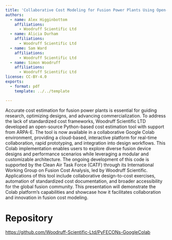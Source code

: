 ```yaml
---
title: 'Collaborative Cost Modeling for Fusion Power Plants Using Open-Source Tools '
authors:
  - name: Alex Higginbottom
    affiliations:
      - Woodruff Scientific Ltd
  - name: Alicia Durham
    affiliations:
      - Woodruff Scientific Ltd
  - name: Sam Ward
    affiliations:
      - Woodruff Scientific Ltd
  - name: Simon Woodruff
    affiliations:
      - Woodruff Scientific Ltd
license: CC-BY-4.0
exports:
  - format: pdf
    template: ../../template

---
```


Accurate cost estimation for fusion power plants is essential for guiding research, optimizing designs, and advancing commercialization. To address the lack of standardized cost frameworks, Woodruff Scientific LTD developed an open-source Python-based cost estimation tool with support from ARPA-E. The tool is now available in a collaborative Google Colab environment, providing a cloud-based, interactive platform for real-time collaboration, rapid prototyping, and integration into design workflows. This Colab implementation enables users to explore diverse fusion device designs and performance scenarios while leveraging a modular and customizable architecture. The ongoing development of this code is supported by the Clean Air Task Force (CATF) through its International Working Group on Fusion Cost Analysis, led by Woodruff Scientific. Applications of this tool include collaborative design-to-cost exercises, automation of standardized cost documentation, and broader accessibility for the global fusion community. This presentation will demonstrate the Colab platform’s capabilities and showcase how it facilitates collaboration and innovation in fusion cost modeling.

# Repository
https://github.com/Woodruff-Scientific-Ltd/PyFECONs-GoogleColab

